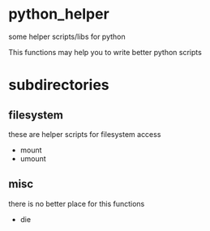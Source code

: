 # python_helper

some helper scripts/libs for python

This functions may help you to write better python scripts

# subdirectories

## filesystem

these are helper scripts for filesystem access

* mount
* umount

## misc

there is no better place for this functions

* die
